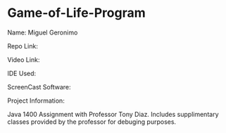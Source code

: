 # Game-of-Life-Program

Name: Miguel Geronimo

Repo Link:

Video Link:

IDE Used:

ScreenCast Software:

Project Information:

Java 1400 Assignment with Professor Tony Diaz. Includes supplimentary classes provided by the professor for debuging purposes.

